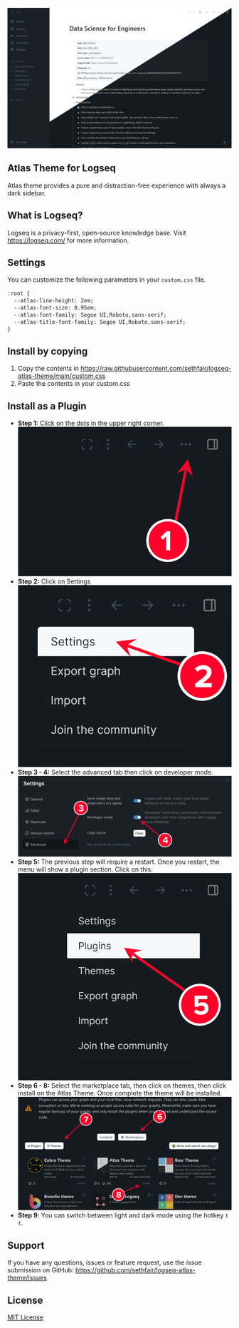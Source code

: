 ![Screenshot](./screenshot.png)

## Atlas Theme for Logseq

Atlas theme provides a pure and distraction-free experience with always a dark sidebar.

## What is Logseq?
Logseq is a privacy-first, open-source knowledge base.  Visit https://logseq.com/ for more information.

## Settings
You can customize the following parameters in your `custom.css` file.
```
:root {
  --atlas-line-height: 2em;
  --atlas-font-size: 0.95em;
  --atlas-font-family: Segoe UI,Roboto,sans-serif;
  --atlas-title-font-family: Segoe UI,Roboto,sans-serif;
}
```

## Install by copying
1. Copy the contents in https://raw.githubusercontent.com/sethfair/logseq-atlas-theme/main/custom.css
2. Paste the contents in your custom.css

## Install as a Plugin
* **Step 1:** Click on the dots in the upper right corner.
![Step 1](./install-step-1.png)
* **Step 2:** Click on Settings
![Step 2](./install-step-2.png)
* **Step 3 - 4:** Select the advanced tab then click on developer mode.
![Step 3 and 4](./install-step-3-4.png)
* **Step 5:** The previous step will require a restart.  Once you restart, the menu will show a plugin section.  Click on this.
![Step 5](./install-step-5.png)
* **Step 6 - 8:** Select the marketplace tab, then click on themes, then click install on the Atlas Theme. Once complete the theme will be installed.
  ![Step 3 and 4](./install-step-6-7-8.png)
* **Step 9**: You can switch between light and dark mode using the hotkey `t t`.

## Support
If you have any questions, issues or feature request, use the issue submission on GitHub: https://github.com/sethfair/logseq-atlas-theme/issues

## License

[MIT License](./LICENSE)
